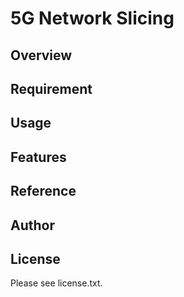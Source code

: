 # 5G Network Slicing 

## Overview


## Requirement


## Usage


## Features


## Reference


## Author


## License

Please see license.txt.
